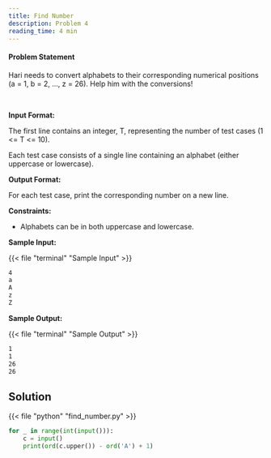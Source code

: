 ```yaml
---
title: Find Number
description: Problem 4
reading_time: 4 min
---
```


#### Problem Statement

Hari needs to convert alphabets to their corresponding numerical positions (a = 1, b = 2, ..., z = 26). Help him with the conversions!

</br>

**Input Format:**

The first line contains an integer, T, representing the number of test cases (1 <= T <= 10).

Each test case consists of a single line containing an alphabet (either uppercase or lowercase).

**Output Format:**

For each test case, print the corresponding number on a new line.

**Constraints:**

- Alphabets can be in both uppercase and lowercase.

**Sample Input:**

{{< file "terminal" "Sample Input" >}}

```md
4
a
A
z
Z
```

**Sample Output:**

{{< file "terminal" "Sample Output" >}}

```md
1
1
26
26
```

## Solution

<!-- **Approach:** -->

{{< file "python" "find_number.py" >}}

```py
for _ in range(int(input())):
    c = input()
    print(ord(c.upper()) - ord('A') + 1)
```
